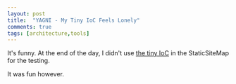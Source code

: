```yaml
---
layout: post
title:  "YAGNI - My Tiny IoC Feels Lonely"
comments: true
tags: [architecture,tools]
---
```



It's funny. At the end of the day, I didn't use [the tiny IoC](http://kenegozi.com/Blog/2008/01/17/its-my-turn-to-build-an-ioc-container-in-15-minutes-and-33-lines.aspx) in the StaticSiteMap for the testing.

It was fun however.


